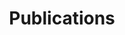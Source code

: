 ---
title: "Publications"
summary: "Peer-reviewed research and preprints"
type: landing

design:
  spacing: "6rem"

sections:
  - block: markdown
    content:
      title: "Selected Research"
      text: |-
        Below is a selection of my published and preprint work. For a full list of papers, see my [Google Scholar](https://scholar.google.com/citations?user=zwUZP5cAAAAJ) profile.
    design:
      columns: "1"

  - block: collection
    content:
      title: Journal Articles
      filters:
        folders:
          - publication/journal-article
        exclude_featured: false
    design:
      view: citation
---